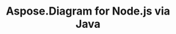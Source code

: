 ﻿---
title: Aspose.Diagram for Node.js via Java
type: docs
weight: 70
url: /es/java/aspose-diagram-for-node-js-via-java/
---
